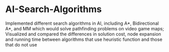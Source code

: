 # AI-Search-Algorithms
Implemented different search algorithms in AI, including A*, Bidirectional A*, and MM which would solve pathfinding problems on video game maps; Visualized and compared the differences in solution cost, node expansion and running time between algorithms that use heuristic function and those that do not use
